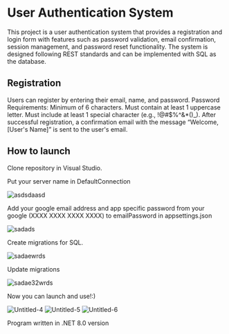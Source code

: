 # User Authentication System

This project is a user authentication system that provides a registration and login form with features such as password validation, email confirmation, session management, and password reset functionality. 
The system is designed following REST standards and can be implemented with SQL as the database.

## Registration
Users can register by entering their email, name, and password.
Password Requirements:
Minimum of 6 characters.
Must contain at least 1 uppercase letter.
Must include at least 1 special character (e.g., !@#$%^&*()_).
After successful registration, a confirmation email with the message “Welcome, [User's Name]” is sent to the user's email.

## How to launch

Clone repository in Visual Studio.

Put your server name in DefaultConnection

![asdsdaasd](https://github.com/user-attachments/assets/7f002da3-2ded-47cf-999b-382bfdae65a5)

Add your google email address and app specific password from your google (XXXX XXXX XXXX XXXX) to emailPassword in appsettings.json

![sadads](https://github.com/user-attachments/assets/ab514f3f-8ca1-421a-9cd1-e8b6c5681197)

Create migrations for SQL.

![sadaewrds](https://github.com/user-attachments/assets/91c6723b-2ba0-4811-8667-ac19ef895160)

Update migrations

![sadae32wrds](https://github.com/user-attachments/assets/ccc8d4e0-4e64-40db-b637-12a278052ebf)

Now you can launch and use!:)

![Untitled-4](https://github.com/user-attachments/assets/d671f9b6-bdf3-4194-b8e5-cc5257b566d0)
![Untitled-5](https://github.com/user-attachments/assets/9a2c60d1-0720-4d53-83bf-762ca71a4df5)
![Untitled-6](https://github.com/user-attachments/assets/e6bae72c-1791-4072-ac3d-e1d04f1215eb)


Program written in .NET 8.0 version

